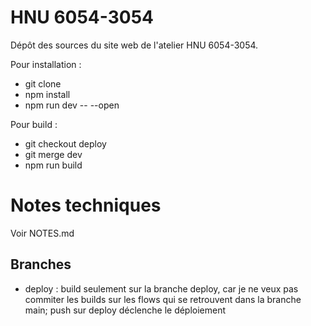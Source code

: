 # HNU 6054-3054

Dépôt des sources du site web de l'atelier HNU 6054-3054.

Pour installation :

- git clone
- npm install
- npm run dev -- --open

Pour build :

- git checkout deploy
- git merge dev
- npm run build

# Notes techniques

Voir NOTES.md

## Branches

- deploy : build seulement sur la branche deploy, car je ne veux pas commiter les builds sur les flows qui se retrouvent dans la branche main; push sur deploy déclenche le déploiement
